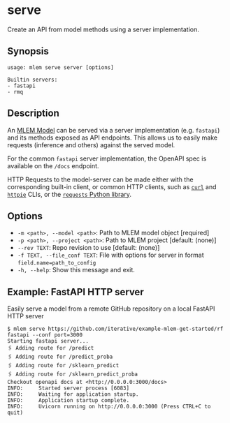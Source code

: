 # serve

Create an API from model methods using a server implementation.

## Synopsis

```usage
usage: mlem serve server [options]

Builtin servers:
- fastapi
- rmq
```

## Description

An [MLEM Model](/doc/user-guide/basic-concepts#model) can be served via a server
implementation (e.g. `fastapi`) and its methods exposed as API endpoints. This
allows us to easily make requests (inference and others) against the served
model.

For the common `fastapi` server implementation, the OpenAPI spec is available on
the `/docs` endpoint.

HTTP Requests to the model-server can be made either with the corresponding
built-in client, or common HTTP clients, such as [`curl`](https://curl.se/) and
[`httpie`](https://httpie.io/) CLIs, or the
[`requests` Python library](https://docs.python-requests.org/).

## Options

- `-m <path>, --model <path>`: Path to MLEM model object [required]
- `-p <path>, --project <path>`: Path to MLEM project [default: (none)]
- `--rev TEXT`: Repo revision to use [default: (none)]
- `-f TEXT, --file_conf TEXT`: File with options for server in format
`field.name=path_to_config`
- `-h, --help`: Show this message and exit.

## Example: FastAPI HTTP server

Easily serve a model from a remote GitHub repository on a local FastAPI HTTP
server

```cli
$ mlem serve https://github.com/iterative/example-mlem-get-started/rf fastapi --conf port=3000
Starting fastapi server...
🖇️ Adding route for /predict
🖇️ Adding route for /predict_proba
🖇️ Adding route for /sklearn_predict
🖇️ Adding route for /sklearn_predict_proba
Checkout openapi docs at <http://0.0.0.0:3000/docs>
INFO:     Started server process [6083]
INFO:     Waiting for application startup.
INFO:     Application startup complete.
INFO:     Uvicorn running on http://0.0.0.0:3000 (Press CTRL+C to quit)
```

